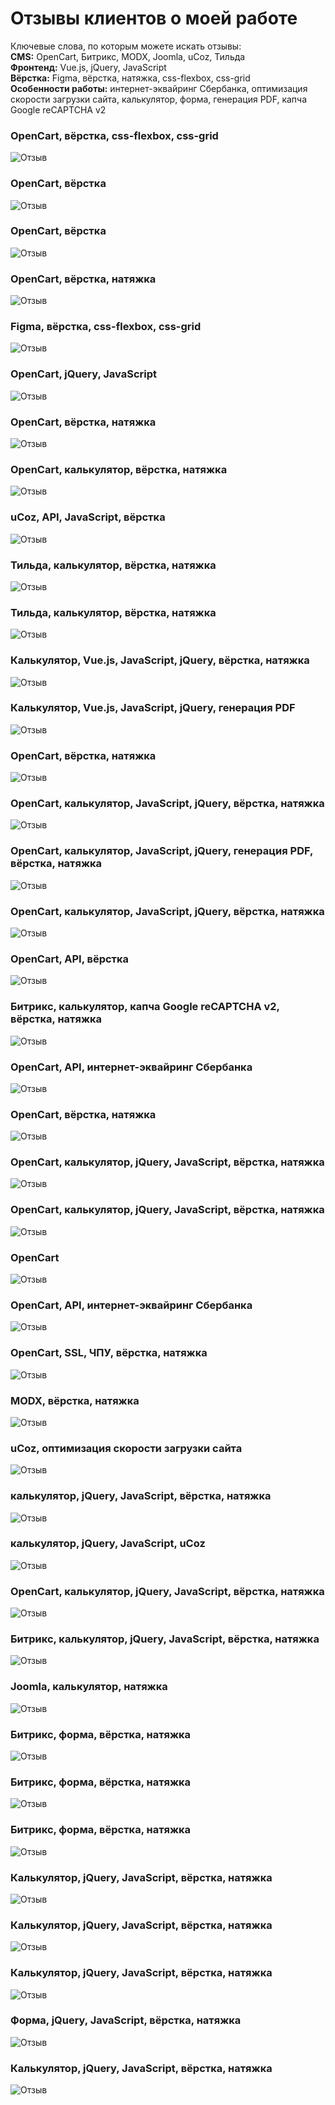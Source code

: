 # Отзывы клиентов о моей работе
Ключевые слова, по которым можете искать отзывы:\
**CMS:** OpenCart, Битрикс, MODX, Joomla, uCoz, Тильда\
**Фронтенд:** Vue.js, jQuery, JavaScript\
**Вёрстка:** Figma, вёрстка, натяжка, css-flexbox, css-grid\
**Особенности работы:** интернет-эквайринг Сбербанка, оптимизация скорости загрузки сайта, калькулятор, форма, генерация PDF, капча Google reCAPTCHA v2

### OpenCart, вёрстка, css-flexbox, css-grid
![Отзыв](https://github.com/Ivankaz/my-reviews/blob/main/%D0%9E%D1%82%D0%B7%D1%8B%D0%B2%201.png)

### OpenCart, вёрстка
![Отзыв](https://github.com/Ivankaz/my-reviews/blob/main/%D0%9E%D1%82%D0%B7%D1%8B%D0%B2%202.png)

### OpenCart, вёрстка
![Отзыв](https://github.com/Ivankaz/my-reviews/blob/main/%D0%9E%D1%82%D0%B7%D1%8B%D0%B2%203.png)

### OpenCart, вёрстка, натяжка
![Отзыв](https://github.com/Ivankaz/my-reviews/blob/main/%D0%9E%D1%82%D0%B7%D1%8B%D0%B2%204.png)

### Figma, вёрстка, css-flexbox, css-grid
![Отзыв](https://github.com/Ivankaz/my-reviews/blob/main/%D0%9E%D1%82%D0%B7%D1%8B%D0%B2%205.png)

### OpenCart, jQuery, JavaScript
![Отзыв](https://github.com/Ivankaz/my-reviews/blob/main/%D0%9E%D1%82%D0%B7%D1%8B%D0%B2%206.png)

### OpenCart, вёрстка, натяжка
![Отзыв](https://github.com/Ivankaz/my-reviews/blob/main/%D0%9E%D1%82%D0%B7%D1%8B%D0%B2%207.png)

### OpenCart, калькулятор, вёрстка, натяжка
![Отзыв](https://github.com/Ivankaz/my-reviews/blob/main/%D0%9E%D1%82%D0%B7%D1%8B%D0%B2%208.png)

### uCoz, API, JavaScript, вёрстка 
![Отзыв](https://github.com/Ivankaz/my-reviews/blob/main/%D0%9E%D1%82%D0%B7%D1%8B%D0%B2%209.png)

### Тильда, калькулятор, вёрстка, натяжка
![Отзыв](https://github.com/Ivankaz/my-reviews/blob/main/%D0%9E%D1%82%D0%B7%D1%8B%D0%B2%2010.png)

### Тильда, калькулятор, вёрстка, натяжка
![Отзыв](https://github.com/Ivankaz/my-reviews/blob/main/%D0%9E%D1%82%D0%B7%D1%8B%D0%B2%2010.png)

### Калькулятор, Vue.js, JavaScript, jQuery, вёрстка, натяжка
![Отзыв](https://github.com/Ivankaz/my-reviews/blob/main/%D0%9E%D1%82%D0%B7%D1%8B%D0%B2%2011.png)

### Калькулятор, Vue.js, JavaScript, jQuery, генерация PDF
![Отзыв](https://github.com/Ivankaz/my-reviews/blob/main/%D0%9E%D1%82%D0%B7%D1%8B%D0%B2%2012.png)

### OpenCart, вёрстка, натяжка
![Отзыв](https://github.com/Ivankaz/my-reviews/blob/main/%D0%9E%D1%82%D0%B7%D1%8B%D0%B2%2013.png)

### OpenCart, калькулятор, JavaScript, jQuery, вёрстка, натяжка
![Отзыв](https://github.com/Ivankaz/my-reviews/blob/main/%D0%9E%D1%82%D0%B7%D1%8B%D0%B2%2014.png)

### OpenCart, калькулятор, JavaScript, jQuery, генерация PDF, вёрстка, натяжка
![Отзыв](https://github.com/Ivankaz/my-reviews/blob/main/%D0%9E%D1%82%D0%B7%D1%8B%D0%B2%2015.png)

### OpenCart, калькулятор, JavaScript, jQuery, вёрстка, натяжка
![Отзыв](https://github.com/Ivankaz/my-reviews/blob/main/%D0%9E%D1%82%D0%B7%D1%8B%D0%B2%2016.png)

### OpenCart, API, вёрстка
![Отзыв](https://github.com/Ivankaz/my-reviews/blob/main/%D0%9E%D1%82%D0%B7%D1%8B%D0%B2%2017.png)

### Битрикс, калькулятор, капча Google reCAPTCHA v2, вёрстка, натяжка
![Отзыв](https://github.com/Ivankaz/my-reviews/blob/main/%D0%9E%D1%82%D0%B7%D1%8B%D0%B2%2018.png)

### OpenCart, API, интернет-эквайринг Сбербанка
![Отзыв](https://github.com/Ivankaz/my-reviews/blob/main/%D0%9E%D1%82%D0%B7%D1%8B%D0%B2%2019.png)

### OpenCart, вёрстка, натяжка
![Отзыв](https://github.com/Ivankaz/my-reviews/blob/main/%D0%9E%D1%82%D0%B7%D1%8B%D0%B2%2020.png)

### OpenCart, калькулятор, jQuery, JavaScript, вёрстка, натяжка
![Отзыв](https://github.com/Ivankaz/my-reviews/blob/main/%D0%9E%D1%82%D0%B7%D1%8B%D0%B2%2021.png)

### OpenCart, калькулятор, jQuery, JavaScript, вёрстка, натяжка
![Отзыв](https://github.com/Ivankaz/my-reviews/blob/main/%D0%9E%D1%82%D0%B7%D1%8B%D0%B2%2022.png)

### OpenCart
![Отзыв](https://github.com/Ivankaz/my-reviews/blob/main/%D0%9E%D1%82%D0%B7%D1%8B%D0%B2%2023.png)

### OpenCart, API, интернет-эквайринг Сбербанка
![Отзыв](https://github.com/Ivankaz/my-reviews/blob/main/%D0%9E%D1%82%D0%B7%D1%8B%D0%B2%2024.png)

### OpenCart, SSL, ЧПУ, вёрстка, натяжка
![Отзыв](https://github.com/Ivankaz/my-reviews/blob/main/%D0%9E%D1%82%D0%B7%D1%8B%D0%B2%2025.png)

### MODX, вёрстка, натяжка
![Отзыв](https://github.com/Ivankaz/my-reviews/blob/main/%D0%9E%D1%82%D0%B7%D1%8B%D0%B2%2026.png)

### uCoz, оптимизация скорости загрузки сайта
![Отзыв](https://github.com/Ivankaz/my-reviews/blob/main/%D0%9E%D1%82%D0%B7%D1%8B%D0%B2%2027.png)

### калькулятор, jQuery, JavaScript, вёрстка, натяжка
![Отзыв](https://github.com/Ivankaz/my-reviews/blob/main/%D0%9E%D1%82%D0%B7%D1%8B%D0%B2%2028.png)

### калькулятор, jQuery, JavaScript, uCoz
![Отзыв](https://github.com/Ivankaz/my-reviews/blob/main/%D0%9E%D1%82%D0%B7%D1%8B%D0%B2%2029.png)

### OpenCart, калькулятор, jQuery, JavaScript, вёрстка, натяжка
![Отзыв](https://github.com/Ivankaz/my-reviews/blob/main/%D0%9E%D1%82%D0%B7%D1%8B%D0%B2%2030.png)

### Битрикс, калькулятор, jQuery, JavaScript, вёрстка, натяжка
![Отзыв](https://github.com/Ivankaz/my-reviews/blob/main/%D0%9E%D1%82%D0%B7%D1%8B%D0%B2%2031.png)

### Joomla, калькулятор, натяжка
![Отзыв](https://github.com/Ivankaz/my-reviews/blob/main/%D0%9E%D1%82%D0%B7%D1%8B%D0%B2%2032.png)

### Битрикс, форма, вёрстка, натяжка
![Отзыв](https://github.com/Ivankaz/my-reviews/blob/main/%D0%9E%D1%82%D0%B7%D1%8B%D0%B2%2033.png)

### Битрикс, форма, вёрстка, натяжка
![Отзыв](https://github.com/Ivankaz/my-reviews/blob/main/%D0%9E%D1%82%D0%B7%D1%8B%D0%B2%2034.png)

### Битрикс, форма, вёрстка, натяжка
![Отзыв](https://github.com/Ivankaz/my-reviews/blob/main/%D0%9E%D1%82%D0%B7%D1%8B%D0%B2%2035.png)

### Калькулятор, jQuery, JavaScript, вёрстка, натяжка
![Отзыв](https://github.com/Ivankaz/my-reviews/blob/main/%D0%9E%D1%82%D0%B7%D1%8B%D0%B2%2036.png)

### Калькулятор, jQuery, JavaScript, вёрстка, натяжка
![Отзыв](https://github.com/Ivankaz/my-reviews/blob/main/%D0%9E%D1%82%D0%B7%D1%8B%D0%B2%2037.png)

### Калькулятор, jQuery, JavaScript, вёрстка, натяжка
![Отзыв](https://github.com/Ivankaz/my-reviews/blob/main/%D0%9E%D1%82%D0%B7%D1%8B%D0%B2%2038.png)

### Форма, jQuery, JavaScript, вёрстка, натяжка
![Отзыв](https://github.com/Ivankaz/my-reviews/blob/main/%D0%9E%D1%82%D0%B7%D1%8B%D0%B2%2039.png)

### Калькулятор, jQuery, JavaScript, вёрстка, натяжка
![Отзыв](https://github.com/Ivankaz/my-reviews/blob/main/%D0%9E%D1%82%D0%B7%D1%8B%D0%B2%2040.png)
